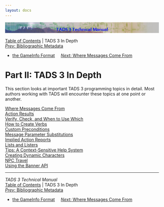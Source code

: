 ```yaml
---
layout: docs
---
```

<div class="topbar">

<img src="topbar.jpg" data-border="0" />

</div>

<div class="nav">

<a href="toc.html" class="nav">Table of Contents</a> \| TADS 3 In Depth  
<span class="navnp"><a href="gameinfo.html" class="nav"><em>Prev:</em> Bibliographic Metadata
- the GameInfo Format</a>    
<a href="t3messages.html" class="nav"><em>Next:</em> Where Messages Come
From</a>     </span>

</div>



# Part II: TADS 3 In Depth

This section looks at important TADS 3 programming topics in detail.
Most authors working with TADS will encounter these topics at one point
or another.

<div class="sectoc">

[Where Messages Come From](t3messages.html)  
[Action Results](t3res.html)  
[Verify, Check, and When to Use Which](t3verchk.html)  
[How to Create Verbs](t3verb.html)  
[Custom Preconditions](t3precond.html)  
[Message Parameter Substitutions](t3msg.html)  
[Implied Action Reports](t3imp_action.html)  
[Lists and Listers](t3lister.html)  
[Tips: A Context-Sensitive Help System](t3tips.html)  
[Creating Dynamic Characters](t3actor.html)  
[NPC Travel](t3npcTravel.html)  
[Using the Banner API](t3banner.html)  



</div>

------------------------------------------------------------------------

<div class="navb">

*TADS 3 Technical Manual*  
<a href="toc.html" class="nav">Table of Contents</a> \| TADS 3 In Depth  
<span class="navnp"><a href="gameinfo.html" class="nav"><em>Prev:</em> Bibliographic Metadata
- the GameInfo Format</a>    
<a href="t3messages.html" class="nav"><em>Next:</em> Where Messages Come
From</a>     </span>

</div>
